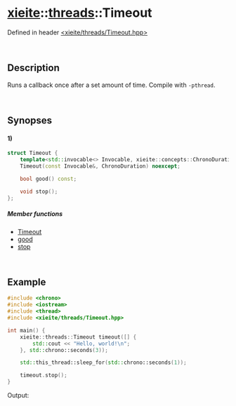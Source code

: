 # [xieite](../xieite.md)\:\:[threads](../threads.md)\:\:Timeout
Defined in header [<xieite/threads/Timeout.hpp>](../../include/xieite/threads/Timeout.hpp)

&nbsp;

## Description
Runs a callback once after a set amount of time. Compile with `-pthread`.

&nbsp;

## Synopses
#### 1)
```cpp
struct Timeout {
    template<std::invocable<> Invocable, xieite::concepts::ChronoDuration ChronoDuration>
    Timeout(const Invocable&, ChronoDuration) noexcept;

    bool good() const;

    void stop();
};
```
##### Member functions
- [Timeout](./Timeout/constructor.md)
- [good](./Timeout/good.md)
- [stop](./Timeout/stop.md)

&nbsp;

## Example
```cpp
#include <chrono>
#include <iostream>
#include <thread>
#include <xieite/threads/Timeout.hpp>

int main() {
    xieite::threads::Timeout timeout([] {
        std::cout << "Hello, world!\n";
    }, std::chrono::seconds(3));

    std::this_thread::sleep_for(std::chrono::seconds(1));

    timeout.stop();
}
```
Output:
```
```
